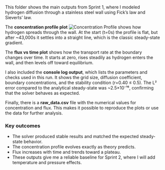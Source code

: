 This folder shows the main outputs from Sprint 1, where I modeled hydrogen diffusion through a stainless steel wall using Fick’s law and Sieverts’ law.  

The **concentration profile plot**  ![Concentration Profile](concentration_profile.png)
 shows how hydrogen spreads through the wall. At the start (t=0s) the profile is flat, but after ~43,000s it settles into a straight line, which is the classic steady-state gradient.  

The **flux vs time plot** shows how the transport rate at the boundary changes over time. It starts at zero, rises steadily as hydrogen enters the wall, and then levels off toward equilibrium.  

I also included the **console log output**, which lists the parameters and checks used in this run. It shows the grid size, diffusion coefficient, boundary concentrations, and the stability condition (r=0.40 ≤ 0.5). The L² error compared to the analytical steady-state was ~2.5×10⁻¹⁶, confirming that the solver behaves as expected.  

Finally, there is a **raw_data.csv** file with the numerical values for concentration and flux. This makes it possible to reproduce the plots or use the data for further analysis.  

### Key outcomes  
- The solver produced stable results and matched the expected steady-state behavior.  
- The concentration profile evolves exactly as theory predicts.  
- Flux increases with time and trends toward a plateau.  
- These outputs give me a reliable baseline for Sprint 2, where I will add temperature and pressure effects.  

